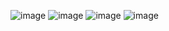![image](https://github.com/zerotreze/ReviewDeLivros/assets/87788261/c3b8fd5b-49be-42bd-be35-c46e75477567)
![image](https://github.com/zerotreze/ReviewDeLivros/assets/87788261/a162547e-85d4-48f6-998c-183cb366db3b)
![image](https://github.com/zerotreze/ReviewDeLivros/assets/87788261/7fa0cf5f-747f-46b2-bf60-18a22e16feae)
![image](https://github.com/zerotreze/ReviewDeLivros/assets/87788261/a99cadc1-0062-4d2a-b35f-dac3c4773b20)
